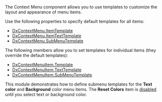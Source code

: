 The Context Menu component allows you to use templates to customize the layout and appearance of menu items.

Use the following properties to specify default templates for all items:
* [DxContextMenu.ItemTemplate](https://docs.devexpress.com/Blazor/DevExpress.Blazor.DxContextMenu.ItemTemplate)
* [DxContextMenu.ItemTextTemplate](https://docs.devexpress.com/Blazor/DevExpress.Blazor.DxContextMenu.ItemTextTemplate)
* [DxContextMenu.SubMenuTemplate](https://docs.devexpress.com/Blazor/DevExpress.Blazor.DxContextMenu.SubMenuTemplate)

The following members allow you to set templates for individual items (they override the default templates):

* [DxContextMenuItem.Template](https://docs.devexpress.com/Blazor/DevExpress.Blazor.DxContextMenuItem.Template)
* [DxContextMenuItem.TextTemplate](https://docs.devexpress.com/Blazor/DevExpress.Blazor.DxContextMenuItem.TextTemplate)
* [DxContextMenuItem.SubMenuTemplate](https://docs.devexpress.com/Blazor/DevExpress.Blazor.DxContextMenuItem.SubMenuTemplate)

This module demonstrates how to define submenu templates for the **Text color** and **Background** color menu items. The **Reset Colors** item is [disabled](https://docs.devexpress.com/Blazor/DevExpress.Blazor.Base.DxNavigationItemBaseComponent-1.Enabled) until you select text or background color.
